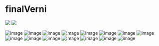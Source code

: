 # finalVerni

<span><img src="https://img.shields.io/badge/Java-20c997?style=flat-square&logo=Java&logoColor=#007396"/><span>
<span><img src="https://camo.githubusercontent.com/0ac526200358c3cd09ca0eae4bc7149282c173b5fb1de1636715f18b9ab346ba/68747470733a2f2f696d672e736869656c64732e696f2f62616467652f4a6176615363726970742d4637444631453f7374796c653d666c6174266c6f676f3d4a617661536372697074266c6f676f436f6c6f723d7768697465" data-canonical-src="https://img.shields.io/badge/JavaScript-F7DF1E?style=flat&amp;logo=JavaScript&amp;logoColor=white" style="max-width: 100%;"></a></span>


![image](https://user-images.githubusercontent.com/83768500/132340947-2a844d2a-662a-4b5b-b979-e128b91ba4b8.png)
![image](https://user-images.githubusercontent.com/83768500/132340954-231fcf32-a9ba-46f3-9fb3-39e38e09aa4c.png)
![image](https://user-images.githubusercontent.com/83768500/132340966-3b78b64f-640f-495c-9626-72d448503e63.png)
![image](https://user-images.githubusercontent.com/83768500/132340981-67a2a17e-a622-4430-b146-9903f7692e63.png)
![image](https://user-images.githubusercontent.com/83768500/132340998-22151a2c-52db-40fa-a4f8-7e6b7d9fdcb2.png)
![image](https://user-images.githubusercontent.com/83768500/132341008-f319e2b2-a186-443c-8409-cbe04d9083d2.png)
![image](https://user-images.githubusercontent.com/83768500/132341019-e0eefdd9-ba9e-4155-84a3-ed1e6ebcdcae.png)
![image](https://user-images.githubusercontent.com/83768500/132341029-fafa0279-6e97-44cd-861d-bf31fec7cc21.png)
![image](https://user-images.githubusercontent.com/83768500/132341051-e0fd7943-9c9b-4718-b145-b5aad502a72d.png)
![image](https://user-images.githubusercontent.com/83768500/132341065-06d48a3a-dc6e-47cd-995f-7e71f3879df0.png)
![image](https://user-images.githubusercontent.com/83768500/135452150-1e41f82e-c12c-4192-b318-2306a7489b87.png)
![image](https://user-images.githubusercontent.com/83768500/132341097-2d7f3469-a3c4-4098-9045-74ceba2c0590.png)
![image](https://user-images.githubusercontent.com/83768500/132341106-56b5e8ae-7dad-45a5-9795-bf7b65386be9.png)
![image](https://user-images.githubusercontent.com/83768500/132341129-fe43e13e-b747-4054-b826-ea22cfb9897d.png)
![image](https://user-images.githubusercontent.com/83768500/132341140-d66ac819-879a-48d8-8ce6-990b04ad0b3b.png)
